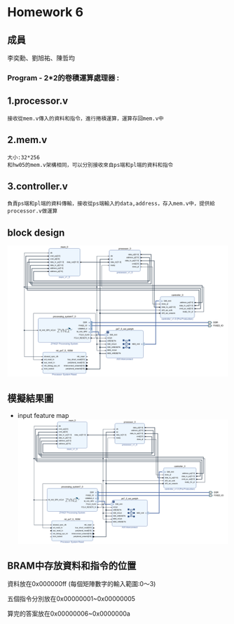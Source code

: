 Homework 6
====

## 成員
李奕勳、劉旭祐、陳哲均

### Program - 2*2的卷積運算處理器 :

## 1.processor.v
    接收從mem.v傳入的資料和指令，進行捲積運算，運算存回mem.v中

## 2.mem.v
    大小:32*256
    和hw05的mem.v架構相同，可以分別接收來自ps端和pl端的資料和指令

## 3.controller.v
    負責ps端和pl端的資料傳輸，接收從ps端輸入的data,address，存入mem.v中，提供給processor.v做運算
## block design
![block design](https://github.com/sanwich27/2019_FPGA_Design_Group4/blob/master/hw06/images/block%20design.PNG)

## 模擬結果圖

* input feature map
![1](https://github.com/sanwich27/2019_FPGA_Design_Group4/blob/master/hw06/images/block%20design.PNG)



## BRAM中存放資料和指令的位置
資料放在0x000000ff (每個矩陣數字的輸入範圍:0～3)

五個指令分別放在0x00000001~0x00000005 

算完的答案放在0x00000006~0x0000000a


